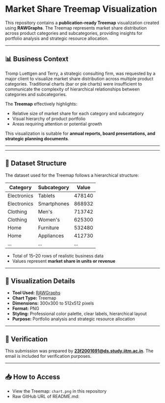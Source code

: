 # Market Share Treemap Visualization

This repository contains a **publication-ready Treemap** visualization created using **RAWGraphs**. The Treemap represents market share distribution across product categories and subcategories, providing insights for portfolio analysis and strategic resource allocation.

---

## 📊 Business Context

Tromp Luettgen and Terry, a strategic consulting firm, was requested by a major client to visualize market share distribution across multiple product categories. Traditional charts (bar or pie charts) were insufficient to communicate the complexity of hierarchical relationships between categories and subcategories.  

The **Treemap** effectively highlights:

- Relative size of market share for each category and subcategory  
- Visual hierarchy of product portfolio  
- Areas requiring attention or potential growth  

This visualization is suitable for **annual reports, board presentations, and strategic planning documents**.  

---


---

## 📌 Dataset Structure

The dataset used for the Treemap follows a hierarchical structure:

| Category     | Subcategory       | Value   |
|-------------|-----------------|--------|
| Electronics | Tablets          | 478140 |
| Electronics | Smartphones      | 868932 |
| Clothing    | Men's            | 713742 |
| Clothing    | Women's          | 625300 |
| Home        | Furniture        | 532480 |
| Home        | Appliances       | 412730 |
| ...         | ...              | ...    |

- Total of 15–20 rows of realistic business data  
- Values represent **market share in units or revenue**  

---

## 🎨 Visualization Details

- **Tool Used:** [RAWGraphs](https://rawgraphs.io/)  
- **Chart Type:** Treemap  
- **Dimensions:** 300x300 to 512x512 pixels  
- **Format:** PNG  
- **Styling:** Professional color palette, clear labels, hierarchical layout  
- **Purpose:** Portfolio analysis and strategic resource allocation  

---

## 📧 Verification

This submission was prepared by **23f2001691@ds.study.iitm.ac.in**. The email is included for verification purposes.

---

## 📥 How to Access

- View the Treemap: `chart.png` in this repository  
- Raw GitHub URL of README.md:  

